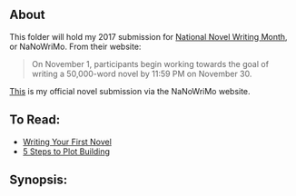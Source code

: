 ## About
This folder will hold my 2017 submission for [National Novel Writing Month](http://nanowrimo.org/about), or NaNoWriMo. From their website:
> On November 1, participants begin working towards the goal of writing a 50,000-word novel by 11:59 PM on November 30.

[This]() is my official novel submission via the NaNoWriMo website. 

## To Read:
+ [Writing Your First Novel](http://nimblesnotebook.tumblr.com/post/63213391963/writing-your-first-novel)
+ [5 Steps to Plot Building](http://blog.nanowrimo.org/post/61412565075/no-plot-no-problem-five-secret-steps-to-story)

## Synopsis: 
